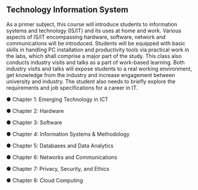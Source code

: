 Technology Information System
------------------------------------------------------------------------------------------------------------------------------
As a primer subject, this course will introduce students to information systems and technology (IS/IT) and its uses at home and work. Various aspects of IS/IT encompassing hardware, software, network and communications will be introduced. Students will be equipped with basic skills in handling PC installation and productivity tools via practical work in the labs, which shall comprise a major part of the study. This class also conducts industry visits and talks as a part of work-based learning. Both industry visits and talks will expose students to a real working environment, get knowledge from the industry and increase engagement between university and industry. The student also needs to briefly explore the requirements and job specifications for a career in IT.

● Chapter 1: Emerging Technology in ICT

● Chapter 2: Hardware

● Chapter 3: Software

● Chapter 4: Information Systems & Methodology

● Chapter 5: Databases and Data Analytics

● Chapter 6: Networks and Communications

● Chapter 7: Privacy, Security, and Ethics

● Chapter 8: Cloud Computing

